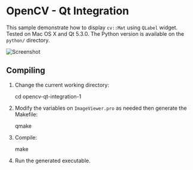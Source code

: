 OpenCV - Qt Integration
=======================

This sample demonstrate how to display `cv::Mat` using `QLabel` widget. Tested on Mac OS X and Qt 5.3.0. The Python version is available on the `python/` directory.

![Screenshot](http://i.imgur.com/XKH4DMM.png)

Compiling
---------

1. Change the current working directory:

    cd opencv-qt-integration-1

2. Modify the variables on `ImageViewer.pro` as needed then generate the Makefile:

    qmake

3. Compile:

    make

4. Run the generated executable.

